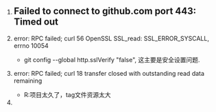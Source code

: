 1. Failed to connect to github.com port 443: Timed out
    - 

2. error: RPC failed; curl 56 OpenSSL SSL_read: SSL_ERROR_SYSCALL, errno 10054
    - git config  --global   http.sslVerify "false", 这主要是安全设置问题.

3. error: RPC failed; curl 18 transfer closed with outstanding read data remaining
    - R:项目太久了，tag文件资源太大

4. 